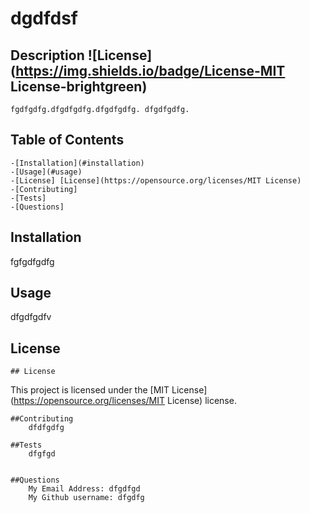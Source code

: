# dgdfdsf

## Description ![License](https://img.shields.io/badge/License-MIT License-brightgreen)

    fgdfgdfg.dfgdfgdfg.dfgdfgdfg. dfgdfgdfg.

## Table of Contents

    -[Installation](#installation)
    -[Usage](#usage)
    -[License] [License](https://opensource.org/licenses/MIT License)
    -[Contributing]
    -[Tests]
    -[Questions]


## Installation

fgfgdfgdfg

## Usage

dfgdfgdfv

## License

    ## License

This project is licensed under the [MIT License](https://opensource.org/licenses/MIT License) license.

    ##Contributing
        dfdfgdfg

    ##Tests
        dfgfgd


    ##Questions
        My Email Address: dfgdfgd
        My Github username: dfgdfg

